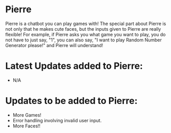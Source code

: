 # Pierre
Pierre is a chatbot you can play games with! The special part about Pierre is not only that he makes cute faces, but the inputs given to Pierre are really flexible! For example, if Pierre asks you what game you want to play, you do not have to just say, "1", you can also say, "I want to play Random Number Generator please!" and Pierre will understand!

# Latest Updates added to Pierre:
- N/A

# Updates to be added to Pierre: 
- More Games!
- Error handling involving invalid user input.
- More Faces!!
